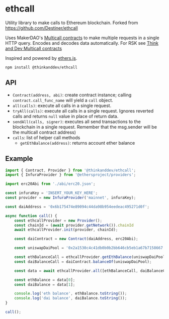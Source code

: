 # ethcall

Utility library to make calls to Ethereum blockchain. Forked from https://github.com/Destiner/ethcall

Uses MakerDAO's [Multicall contracts](https://github.com/makerdao/multicall) to make multiple requests in a single HTTP query. Encodes and decodes data automatically. For RSK see [Think and Dev Multicall contracts](https://github.com/Think-and-Dev/multicall)

Inspired and powered by [ethers.js](https://github.com/ethers-io/ethers.js/).

```
npm install @thinkanddev/ethcall
```

## API

* `Contract(address, abi)`: create contract instance; calling `contract.call_func_name` will yield a `call` object.
* `all(calls)`: execute all calls in a single request.
* `tryAll(calls)`: execute all calls in a single request. Ignores reverted calls and returns `null` value in place of return data.
* `sendAll(calls, signer)`: executes all send transactions to the blockchain in a single request. Remember that the msg.sender will be the multicall contract address)
* `calls`: list of helper call methods
  * `getEthBalance(address)`: returns account ether balance

## Example

```js
import { Contract, Provider } from '@thinkanddev/ethcall';
import { InfuraProvider } from '@ethersproject/providers';

import erc20Abi from './abi/erc20.json';

const infuraKey = 'INSERT_YOUR_KEY_HERE';
const provider = new InfuraProvider('mainnet', infuraKey);

const daiAddress = '0x6b175474e89094c44da98b954eedeac495271d0f';

async function call() {
	const ethcallProvider = new Provider();
	const chainId = (await provider.getNetwork()).chainId
	await ethcallProvider.init(provider, chainId);

	const daiContract = new Contract(daiAddress, erc20Abi);

	const uniswapDaiPool = '0x2a1530c4c41db0b0b2bb646cb5eb1a67b7158667';

	const ethBalanceCall = ethcallProvider.getEthBalance(uniswapDaiPool);
	const daiBalanceCall = daiContract.balanceOf(uniswapDaiPool);

	const data = await ethcallProvider.all([ethBalanceCall, daiBalanceCall]);

	const ethBalance = data[0];
	const daiBalance = data[1];

	console.log('eth balance', ethBalance.toString());
	console.log('dai balance', daiBalance.toString());
}

call();

```

